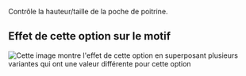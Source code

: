 Contrôle la hauteur/taille de la poche de poitrine.

## Effet de cette option sur le motif

![Cette image montre l'effet de cette option en superposant plusieurs variantes qui ont une valeur différente pour cette option](carlita_chestpocketheight_sample.svg "Effet de cette option sur le motif")
